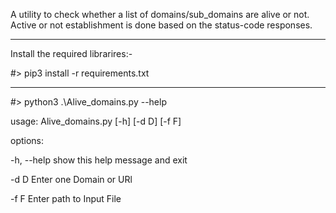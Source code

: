 A utility to check whether a list of domains/sub_domains are alive or not.
Active or not establishment is done based on the status-code responses.

-------------------------------

Install the required librarires:-

#> pip3 install -r requirements.txt

------------


#> python3 .\Alive_domains.py --help

usage: Alive_domains.py [-h] [-d D] [-f F]


options:

  -h, --help  show this help message and exit
  
  -d D        Enter one Domain or URl
  
  -f F        Enter path to Input File


